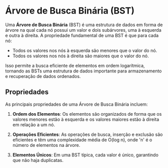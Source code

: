 # Árvore de Busca Binária (BST)

Uma **Árvore de Busca Binária** (BST) é uma estrutura de dados em forma de árvore na qual cada nó possui um valor e dois subárvores, uma à esquerda e outra à direita. A propriedade fundamental de uma BST é que para cada nó:

- Todos os valores nos nós à esquerda são menores que o valor do nó.
- Todos os valores nos nós à direita são maiores que o valor do nó.

Isso permite a busca eficiente de elementos em ordem logarítmica, tornando as BSTs uma estrutura de dados importante para armazenamento e recuperação de dados ordenados.

## Propriedades

As principais propriedades de uma Árvore de Busca Binária incluem:

1. **Ordem dos Elementos**: Os elementos são organizados de forma que os valores menores estão à esquerda e os valores maiores estão à direita em relação a um nó.

2. **Operações Eficientes**: As operações de busca, inserção e exclusão são eficientes e têm uma complexidade média de O(log n), onde 'n' é o número de elementos na árvore.

3. **Elementos Únicos**: Em uma BST típica, cada valor é único, garantindo que não haja duplicatas.
